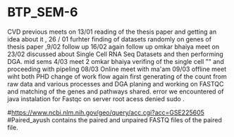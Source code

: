 # BTP_SEM-6
CVD
previous meets on 13/01 reading of the thesis paper and getting an idea about it , 26 / 01 furhter finding of datasets randomly on genes of thesis paper ,9/02 follow up 16/02 again follow up
omkar bhaiya meet on 23/02 discussed about Single Cell RNA Seq Datasets and then performing DGA.
mid sems
4/03 meet 2 omkar bhaiya verifing of the single cell "" and proceeding with pipeling
08/03 Online meet with ma'am
09/03 offline meet wiht both PHD change of work flow again first generating of the count from raw data and various processes and DGA planing and working on FASTQC and matching of the genes and pathways shared.
error we encountered of java instalation for Fastqc on server root acess denied sudo .


 #https://www.ncbi.nlm.nih.gov/geo/query/acc.cgi?acc=GSE225605 #Paired_ayush contains the paired and unpaired FASTQ files of the paired file.
